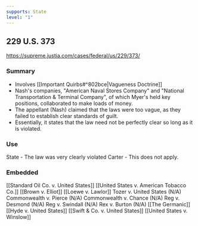 ```yaml
---
supports: State
level: "1"
---
```

## 229 U.S. 373

https://supreme.justia.com/cases/federal/us/229/373/

### Summary

* Involves [[Important Quirbs#^802bce|Vagueness Doctrine]]
* Nash's companies, "American Naval Stores Company" and "National Transportation & Terminal Company", of which Myer's held key positions, collaborated to make loads of money.
* The appellant (Nash) claimed that the laws were too vague, as they failed to establish clear standards of guilt.
* Essentially, it states that the law need not be perfectly clear so long as it is violated. 

### Use

State - The law was very clearly violated
Carter - This does not apply.

### Embedded

[[Standard Oil Co. v. United States]]
[[United States v. American Tobacco Co.]]
[[Brown v. Elliot]]
[[Loewe v. Lawlor]]
Tozer v. United States (N/A)
Commonwealth v. Pierce (N/A)
Commonwealth v. Chance (N/A)
Reg v. Desmond (N/A)
Reg v. Swindall (N/A)
Rex v. Burton (N/A)
[[The Germanic]]
[[Hyde v. United States]]
[[Swift & Co. v. United States]]
[[United States v. Winslow]]